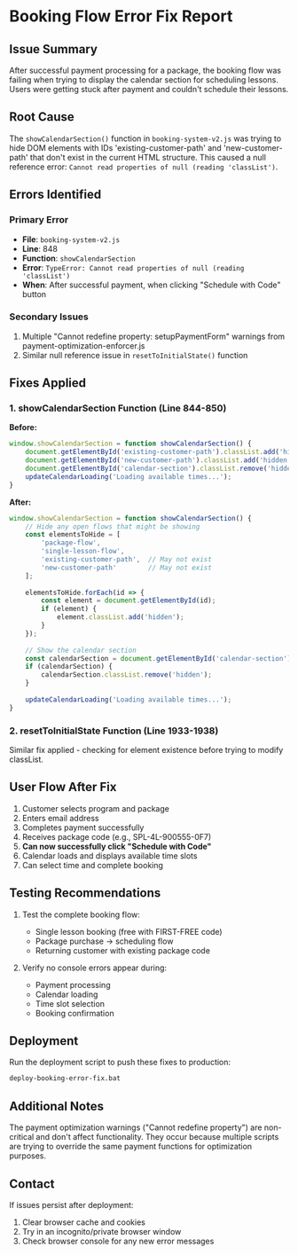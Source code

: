 # Booking Flow Error Fix Report

## Issue Summary
After successful payment processing for a package, the booking flow was failing when trying to display the calendar section for scheduling lessons. Users were getting stuck after payment and couldn't schedule their lessons.

## Root Cause
The `showCalendarSection()` function in `booking-system-v2.js` was trying to hide DOM elements with IDs 'existing-customer-path' and 'new-customer-path' that don't exist in the current HTML structure. This caused a null reference error: `Cannot read properties of null (reading 'classList')`.

## Errors Identified

### Primary Error
- **File**: `booking-system-v2.js`
- **Line**: 848
- **Function**: `showCalendarSection`
- **Error**: `TypeError: Cannot read properties of null (reading 'classList')`
- **When**: After successful payment, when clicking "Schedule with Code" button

### Secondary Issues
1. Multiple "Cannot redefine property: setupPaymentForm" warnings from payment-optimization-enforcer.js
2. Similar null reference issue in `resetToInitialState()` function

## Fixes Applied

### 1. showCalendarSection Function (Line 844-850)
**Before:**
```javascript
window.showCalendarSection = function showCalendarSection() {
    document.getElementById('existing-customer-path').classList.add('hidden');
    document.getElementById('new-customer-path').classList.add('hidden');
    document.getElementById('calendar-section').classList.remove('hidden');
    updateCalendarLoading('Loading available times...');
}
```

**After:**
```javascript
window.showCalendarSection = function showCalendarSection() {
    // Hide any open flows that might be showing
    const elementsToHide = [
        'package-flow',
        'single-lesson-flow',
        'existing-customer-path',  // May not exist
        'new-customer-path'        // May not exist
    ];
    
    elementsToHide.forEach(id => {
        const element = document.getElementById(id);
        if (element) {
            element.classList.add('hidden');
        }
    });
    
    // Show the calendar section
    const calendarSection = document.getElementById('calendar-section');
    if (calendarSection) {
        calendarSection.classList.remove('hidden');
    }
    
    updateCalendarLoading('Loading available times...');
}
```

### 2. resetToInitialState Function (Line 1933-1938)
Similar fix applied - checking for element existence before trying to modify classList.

## User Flow After Fix

1. Customer selects program and package
2. Enters email address
3. Completes payment successfully
4. Receives package code (e.g., SPL-4L-900555-0F7)
5. **Can now successfully click "Schedule with Code"**
6. Calendar loads and displays available time slots
7. Can select time and complete booking

## Testing Recommendations

1. Test the complete booking flow:
   - Single lesson booking (free with FIRST-FREE code)
   - Package purchase → scheduling flow
   - Returning customer with existing package code

2. Verify no console errors appear during:
   - Payment processing
   - Calendar loading
   - Time slot selection
   - Booking confirmation

## Deployment

Run the deployment script to push these fixes to production:
```bash
deploy-booking-error-fix.bat
```

## Additional Notes

The payment optimization warnings ("Cannot redefine property") are non-critical and don't affect functionality. They occur because multiple scripts are trying to override the same payment functions for optimization purposes.

## Contact

If issues persist after deployment:
1. Clear browser cache and cookies
2. Try in an incognito/private browser window
3. Check browser console for any new error messages
